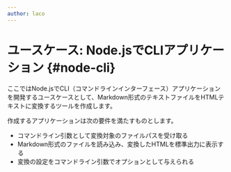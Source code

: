 ```yaml
---
author: laco 
---
```


# ユースケース: Node.jsでCLIアプリケーション {#node-cli}

ここではNode.jsでCLI（コマンドラインインターフェース）アプリケーションを開発するユースケースとして、Markdown形式のテキストファイルをHTMLテキストに変換するツールを作成します。

作成するアプリケーションは次の要件を満たすものとします。

- コマンドライン引数として変換対象のファイルパスを受け取る
- Markdown形式のファイルを読み込み、変換したHTMLを標準出力に表示する
- 変換の設定をコマンドライン引数でオプションとして与えられる
